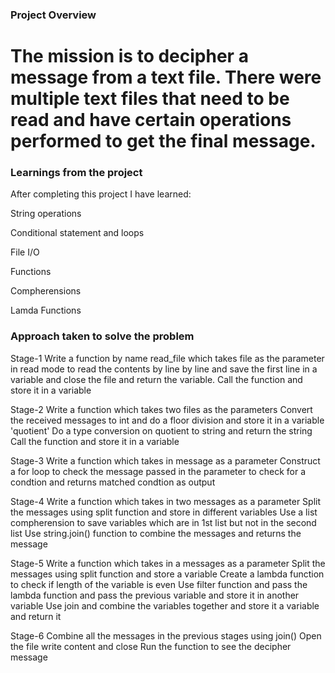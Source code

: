 ### Project Overview

 # The mission is to decipher a message from a text file. There were multiple text files that need to be read and have certain operations performed to get the final message.


### Learnings from the project

After completing this project I have learned:
 
String operations

Conditional statement and loops

File I/O

Functions

Compherensions

Lamda Functions


### Approach taken to solve the problem

 Stage-1
Write a function by name read_file which takes file as the parameter in read mode to read the contents by line by line and save the first line in a variable and close the file and return the variable.
Call the function and store it in a variable

Stage-2
Write a function which takes two files as the parameters
Convert the received messages to int and do a floor division and store it in a variable 'quotient'
Do a type conversion on quotient to string and return the string
Call the function and store it in a variable

Stage-3
Write a function which takes in message as a parameter
Construct a for loop to check the message passed in the parameter to check for a condtion and returns matched condtion as output

Stage-4
Write a function which takes in two messages as a parameter
Split the messages using split function and store in different variables
Use a list compherension to save variables which are in 1st list but not in the second list
Use string.join() function to combine the messages and returns the message

Stage-5
Write a function which takes in a messages as a parameter
Split the messages using split function and store a variable
Create a lambda function to check if length of the variable is even
Use filter function and pass the lambda function and pass the previous variable and store it in another variable 
Use join and combine the variables together and store it a variable and return it

Stage-6
Combine all the messages in the previous stages using join()
Open the file write content and close 
Run the function to see the decipher message 



